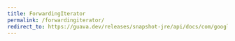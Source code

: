 ```yaml
---
title: ForwardingIterator
permalink: /forwardingiterator/
redirect_to: https://guava.dev/releases/snapshot-jre/api/docs/com/google/common/collect/ForwardingIterator.html
---
```

